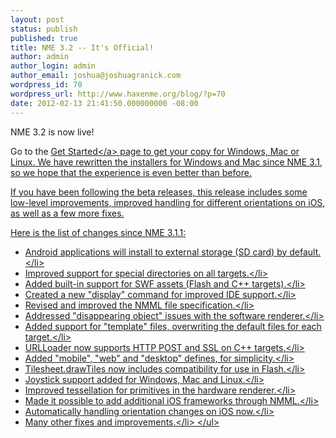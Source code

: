 ```yaml
---
layout: post
status: publish
published: true
title: NME 3.2 -- It's Official!
author: admin
author_login: admin
author_email: joshua@joshuagranick.com
wordpress_id: 70
wordpress_url: http://www.haxenme.org/blog/?p=70
date: 2012-02-13 21:41:50.000000000 -08:00
---
```

NME 3.2 is now live!

Go to the <a href="http:&#47;&#47;www.haxenme.org&#47;developers&#47;get-started">Get Started<&#47;a> page to get your copy for Windows, Mac or Linux. We have rewritten the installers for Windows and Mac since NME 3.1, so we hope that the experience is even better than before.

If you have been following the beta releases, this release includes some low-level improvements, improved handling for different orientations on iOS, as well as a few more fixes.

Here is the list of changes since NME 3.1.1:
<ul>
	<li>Android applications will install to external storage (SD card) by default.<&#47;li>
	<li>Improved support for special directories on all targets.<&#47;li>
	<li>Added built-in support for SWF assets (Flash and C++ targets).<&#47;li>
	<li>Created a new "display" command for improved IDE support.<&#47;li>
	<li>Revised and improved the NMML file specification.<&#47;li>
	<li>Addressed "disappearing object" issues with the software renderer.<&#47;li>
	<li>Added support for "template" files, overwriting the default files for each target.<&#47;li>
	<li>URLLoader now supports HTTP POST and SSL on C++ targets.<&#47;li>
	<li>Added "mobile", "web" and "desktop" defines, for simplicity.<&#47;li>
	<li>Tilesheet.drawTiles now includes compatibility for use in Flash.<&#47;li>
	<li>Joystick support added for Windows, Mac and Linux.<&#47;li>
	<li>Improved tessellation for primitives in the hardware renderer.<&#47;li>
	<li>Made it possible to add additional iOS frameworks through NMML.<&#47;li>
	<li>Automatically handling orientation changes on iOS now.<&#47;li>
	<li>Many other fixes and improvements.<&#47;li>
<&#47;ul>
